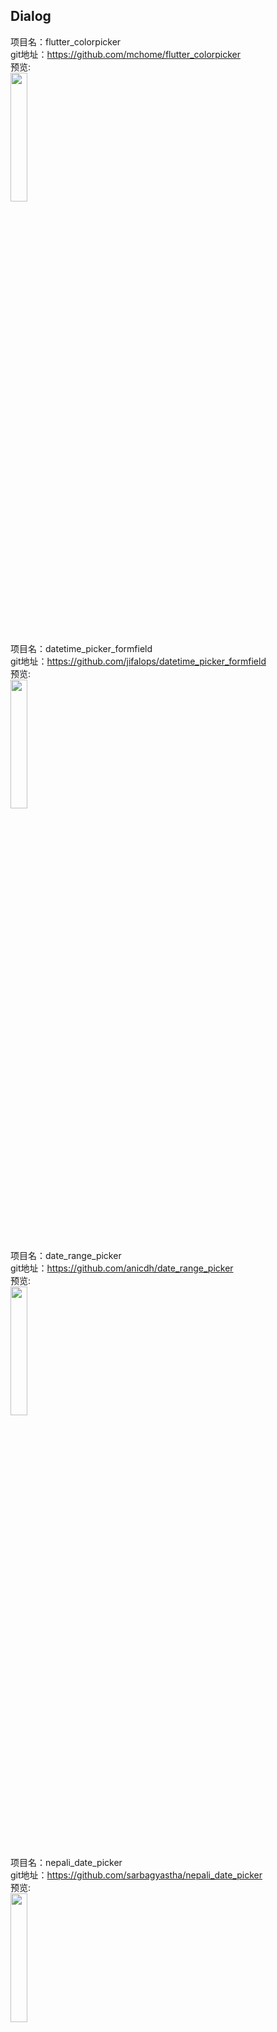 ## Dialog<br>

项目名：flutter_colorpicker<br>
git地址：https://github.com/mchome/flutter_colorpicker<br>
预览:<br>
<img src="https://user-images.githubusercontent.com/7392658/36585408-bb4e96a4-18b8-11e8-8c20-d4dc200e1a7c.gif" width="23%"/>


项目名：datetime_picker_formfield<br>
git地址：https://github.com/jifalops/datetime_picker_formfield<br>
预览:<br>
<img src="https://github.com/jifalops/datetime_picker_formfield/raw/master/screenshot.gif" width="23%"/>


项目名：date_range_picker<br>
git地址：https://github.com/anicdh/date_range_picker<br>
预览:<br>
<img src="https://github.com/anicdh/date_range_picker/raw/master/demo.gif" width="23%"/>

项目名：nepali_date_picker<br>
git地址：https://github.com/sarbagyastha/nepali_date_picker<br>
预览:<br>
<img src="https://github.com/sarbagyastha/nepali_date_picker/raw/master/nepali_datePicker_demo.gif" width="23%"/>

项目名：f-datetimerangepicker<br>
git地址：https://github.com/longphanmn/f-datetimerangepicker<br>
预览:<br>
<img src="https://raw.githubusercontent.com/longphanmn/f-datetimerangepicker/master/screenshots/sc1.png?token=AUGo18Ndj6dQk9mfcaIq5Cj0FfUS5_Pkks5cfn0JwA%3D%3D" width="23%"/>
